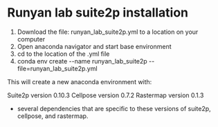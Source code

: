 # Runyan lab suite2p installation

1. Download the file: runyan_lab_suite2p.yml to a location on your computer
2. Open anaconda navigator and start base environment
3. cd to the location of the .yml file
4. conda env create --name runyan_lab_suite2p --file=runyan_lab_suite2p.yml

This will create a new anaconda environment with:

Suite2p version 0.10.3
Cellpose version 0.7.2
Rastermap version 0.1.3

+ several dependencies that are specific to these versions of suite2p, cellpose, and rastermap. 
